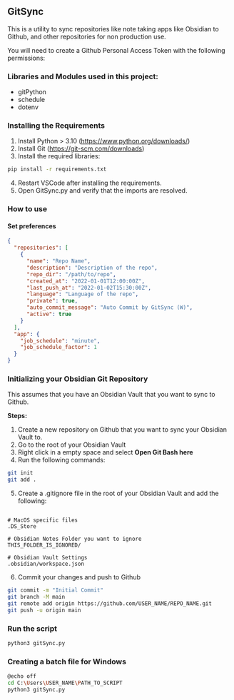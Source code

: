 ## GitSync

This is a utility to sync repositories like note taking apps like Obsidian to Github, and other repositories for non production use.

You will need to create a Github Personal Access Token with the following permissions:

### Libraries and Modules used in this project:

- gitPython
- schedule
- dotenv

### Installing the Requirements

1. Install Python > 3.10 (https://www.python.org/downloads/)
2. Install Git (https://git-scm.com/downloads)
3. Install the required libraries:

```bash
pip install -r requirements.txt
```

4. Restart VSCode after installing the requirements.
5. Open GitSync.py and verify that the imports are resolved.

### How to use

#### Set preferences

```json
{
  "repositories": [
    {
      "name": "Repo Name",
      "description": "Description of the repo",
      "repo_dir": "/path/to/repo",
      "created_at": "2022-01-01T12:00:00Z",
      "last_push_at": "2022-01-02T15:30:00Z",
      "language": "Language of the repo",
      "private": true,
      "auto_commit_message": "Auto Commit by GitSync (W)",
      "active": true
    }
  ],
  "app": {
    "job_schedule": "minute",
    "job_schedule_factor": 1
  }
}
```

### Initializing your Obsidian Git Repository

This assumes that you have an Obsidian Vault that you want to sync to Github.

**Steps:**

1. Create a new repository on Github that you want to sync your Obsidian Vault to.
2. Go to the root of your Obsidian Vault
3. Right click in a empty space and select **Open Git Bash here**
4. Run the following commands:

```bash
git init
git add .
```

5. Create a .gitignore file in the root of your Obsidian Vault and add the following:

```gitignore

# MacOS specific files
.DS_Store

# Obsidian Notes Folder you want to ignore
THIS_FOLDER_IS_IGNORED/

# Obsidian Vault Settings
.obsidian/workspace.json
```

6. Commit your changes and push to Github

```bash
git commit -m "Initial Commit"
git branch -M main
git remote add origin https://github.com/USER_NAME/REPO_NAME.git
git push -u origin main
```

### Run the script

```python
python3 gitSync.py
```

### Creating a batch file for Windows

```bash
@echo off
cd C:\Users\USER_NAME\PATH_TO_SCRIPT
python3 gitSync.py
```
